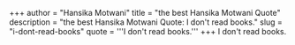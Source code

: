 +++
author = "Hansika Motwani"
title = "the best Hansika Motwani Quote"
description = "the best Hansika Motwani Quote: I don't read books."
slug = "i-dont-read-books"
quote = '''I don't read books.'''
+++
I don't read books.
